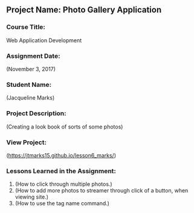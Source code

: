 ## Project Name:  Photo Gallery Application

### Course Title:
Web Application Development

### Assignment Date:  
(November 3, 2017)

### Student Name:  
(Jacqueline Marks)

### Project Description:
(Creating a look book of sorts of some photos)

### View Project:
(https://jtmarks15.github.io/lesson6_marks/)

### Lessons Learned in the Assignment:
1. (How to click through multiple photos.)
2. (How to add more photos to streamer through click of a button, when viewing site.)
3. (How to use the tag name command.)
